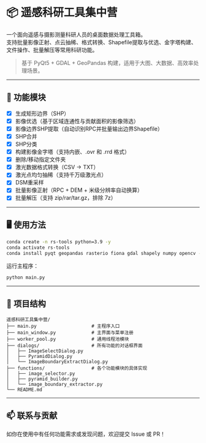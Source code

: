 # 📦 遥感科研工具集中营

一个面向遥感与摄影测量科研人员的桌面数据处理工具箱。  
支持批量影像正射、点云抽稀、格式转换、Shapefile提取与优选、金字塔构建、文件操作、批量解压等常用科研功能。

> 基于 PyQt5 + GDAL + GeoPandas 构建，适用于大图、大数据、高效率处理场景。

---

## 🚀 功能模块

- [x] 生成矩形边界（SHP）
- [x] 影像优选（基于区域连通性与贡献面积的影像筛选）
- [x] 影像边界SHP提取（自动识别RPC并批量输出边界Shapefile）
- [x] SHP合并
- [x] SHP分类
- [x] 构建影像金字塔（支持内嵌、.ovr 和 .rrd 格式）
- [x] 删除/移动指定文件夹
- [x] 激光数据格式转换（CSV → TXT）
- [x] 激光点均匀抽稀（支持千万级激光点）
- [x] DSM重采样
- [x] 批量影像正射（RPC + DEM + 米级分辨率自动换算）
- [x] 批量解压（支持 zip/rar/tar.gz，排除 7z）

---

## 🖥️ 使用方法

```bash
conda create -n rs-tools python=3.9 -y
conda activate rs-tools
conda install pyqt geopandas rasterio fiona gdal shapely numpy opencv -c conda-forge
```

运行主程序：

```bash
python main.py
```

---

## 📂 项目结构

```
遥感科研工具集中营/
├── main.py                    # 主程序入口
├── main_window.py             # 主界面与菜单注册
├── worker_pool.py             # 通用线程池模块
├── dialogs/                   # 所有功能的对话框界面
│   ├── ImageSelectDialog.py
│   ├── PyramidDialog.py
│   └── ImageBoundaryExtractDialog.py
├── functions/                 # 各个功能模块的具体实现
│   ├── image_selector.py
│   ├── pyramid_builder.py
│   └── image_boundary_extractor.py
└── README.md
```

---

## 📫 联系与贡献

如你在使用中有任何功能需求或发现问题，欢迎提交 Issue 或 PR！
